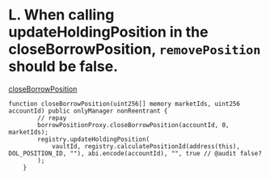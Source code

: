 
# L. When calling updateHoldingPosition in the closeBorrowPosition, `removePosition` should be false.
[closeBorrowPosition](https://github.com/code-423n4/2024-04-noya/blob/main/contracts/connectors/Dolomite.sol#L102)
```solidity
function closeBorrowPosition(uint256[] memory marketIds, uint256 accountId) public onlyManager nonReentrant {
        // repay
        borrowPositionProxy.closeBorrowPosition(accountId, 0, marketIds);
        registry.updateHoldingPosition(
            vaultId, registry.calculatePositionId(address(this), DOL_POSITION_ID, ""), abi.encode(accountId), "", true // @audit false?
        );
    }
```